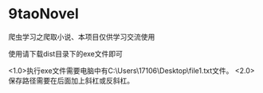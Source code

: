 # 9taoNovel
爬虫学习之爬取小说、本项目仅供学习交流使用

使用请下载dist目录下的exe文件即可

<1.0>执行exe文件需要电脑中有C:\Users\17106\Desktop\file1.txt文件。
<2.0>保存路径需要在后面加上斜杠或反斜杠。
